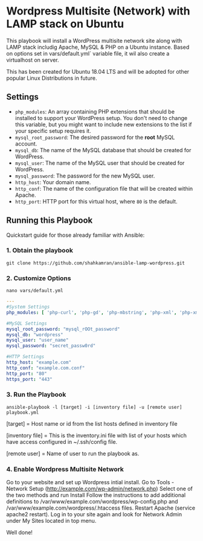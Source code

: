 # Wordpress Multisite (Network) with LAMP stack on Ubuntu

This playbook will install a WordPress multisite network site along with LAMP stack includig Apache, MySQL & PHP on a Ubuntu instance. Based on options set in vars/default.yml` variable file, it wil also create a virtualhost on server.

This has been created for Ubuntu 18.04 LTS and will be adopted for other popular Linux Distributions in future.

## Settings

- `php_modules`:  An array containing PHP extensions that should be installed to support your WordPress setup. You don't need to change this variable, but you might want to include new extensions to the list if your specific setup requires it.
- `mysql_root_password`: The desired password for the **root** MySQL account.
- `mysql_db`: The name of the MySQL database that should be created for WordPress.
- `mysql_user`: The name of the MySQL user that should be created for WordPress.
- `mysql_password`: The password for the new MySQL user.
- `http_host`: Your domain name.
- `http_conf`: The name of the configuration file that will be created within Apache.
- `http_port`: HTTP port for this virtual host, where `80` is the default. 

## Running this Playbook

Quickstart guide for those already familiar with Ansible:

### 1. Obtain the playbook
```shell
git clone https://github.com/shahkamran/ansible-lamp-wordpress.git
```

### 2. Customize Options

```shell
nano vars/default.yml
```

```yml
---
#System Settings
php_modules: [ 'php-curl', 'php-gd', 'php-mbstring', 'php-xml', 'php-xmlrpc', 'php-soap', 'php-intl', 'php-zip' ]

#MySQL Settings
mysql_root_password: "mysql_rOOt_password"
mysql_db: "wordpress"
mysql_user: "user_name"
mysql_password: "secret_passw0rd"

#HTTP Settings
http_host: "example.com"
http_conf: "example.com.conf"
http_port: "80"
https_port: "443"
```

### 3. Run the Playbook

```command
ansible-playbook -l [target] -i [inventory file] -u [remote user] playbook.yml
```

[target] = Host name or id from the list hosts defined in inventory file

[inventory file] = This is the inventory.ini file with list of your hosts which have access configured in ~/.ssh/config file.

[remote user] = Name of user to run the playbook as.

### 4. Enable Wordpress Multisite Network

Go to your website and set up Wordpress intial install.
Go to Tools - Network Setup (http://example.com/wp-admin/network.php)
Select one of the two methods and run Install
Follow the instructions to add additional definitions to /var/www/example.com/wordpress/wp-config.php and /var/www/example.com/wordpress/.htaccess files.
Restart Apache (service apache2 restart).
Log in to your site again and look for Network Admin under My Sites located in top menu.

Well done!
